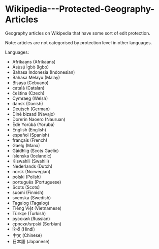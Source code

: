 # Wikipedia---Protected-Geography-Articles
Geography articles on Wikipedia that have some sort of edit protection.

Note: articles are not categorised by protection level in other languages.

Languages:
* Afrikaans (Afrikaans)
* Ásụ̀sụ́ Ìgbò (Igbo)
* Bahasa Indonesia (Indonesian)
* Bahasa Melayu (Malay)
* Bisaya (Cebuano)
* català (Catalan)
* čeština (Czech)
* Cymraeg (Welsh)
* dansk (Danish)
* Deutsch (German)
* Diné bizaad (Navajo)
* Dorerin Naoero (Nauruan)
* Èdè Yorùbá (Yoruba)
* English (English)
* español (Spanish)
* français (French)
* Gaelg (Manx)
* Gàidhlig (Scots Gaelic)
* íslenska (Icelandic)
* Kiswahili (Swahili)
* Nederlands (Dutch)
* norsk (Norwegian)
* polski (Polish)
* português (Portuguese)
* Scots (Scots)
* suomi (Finnish)
* svenska (Swedish)
* Tagalog (Tagalog)
* Tiếng Việt (Vietnamese)
* Türkçe (Turkish)
* русский (Russian)
* српски/srpski (Serbian)
* हिन्दी (Hindi)
* 中文 (Chinese)
* 日本語 (Japanese)
